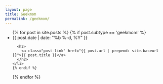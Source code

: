 ```yaml
---
layout: page
title: Geekmom
permalink: /geekmom/
---
```


<ul class="post-list">
  {% for post in site.posts %}
    {% if post.subtype == 'geekmom' %}
    <li>
      <span class="post-meta">{{ post.date | date: "%b %-d, %Y" }}</span>

      <h2>
        <a class="post-link" href="{{ post.url | prepend: site.baseurl }}">{{ post.title }}</a>
      </h2>
    </li>
    {% endif %}
  {% endfor %}
</ul>
